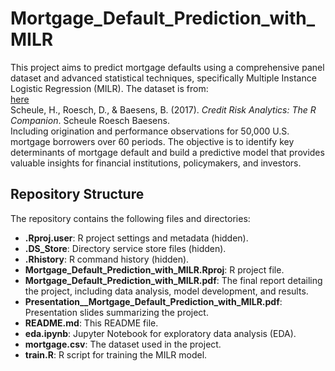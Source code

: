 # Mortgage_Default_Prediction_with_MILR
This project aims to predict mortgage defaults using a comprehensive panel dataset and advanced statistical techniques, specifically Multiple Instance Logistic Regression (MILR). The dataset is from:<br>
[here](http://www.creditriskanalytics.net/datasets-private2.html)<br>
Scheule, H., Roesch, D., & Baesens, B. (2017). *Credit Risk Analytics: The R Companion*. Scheule Roesch Baesens.<br>
Including origination and performance observations for 50,000 U.S. mortgage borrowers over 60 periods. The objective is to identify key determinants of mortgage default and build a predictive model that provides valuable insights for financial institutions, policymakers, and investors.

## Repository Structure

The repository contains the following files and directories:

- **.Rproj.user**: R project settings and metadata (hidden).
- **.DS_Store**: Directory service store files (hidden).
- **.Rhistory**: R command history (hidden).
- **Mortgage_Default_Prediction_with_MILR.Rproj**: R project file.
- **Mortgage_Default_Prediction_with_MILR.pdf**: The final report detailing the project, including data analysis, model development, and results.
- **Presentation__Mortgage_Default_Prediction_with_MILR.pdf**: Presentation slides summarizing the project.
- **README.md**: This README file.
- **eda.ipynb**: Jupyter Notebook for exploratory data analysis (EDA).
- **mortgage.csv**: The dataset used in the project.
- **train.R**: R script for training the MILR model.



